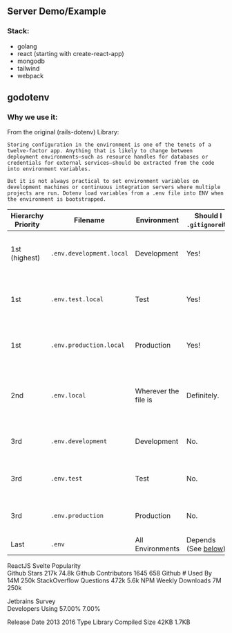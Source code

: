 
## Server Demo/Example

### Stack:
* golang
* react (starting with create-react-app)
* mongodb
* tailwind
* webpack


##  godotenv
### Why we use it:
From the original (rails-dotenv) Library:

    Storing configuration in the environment is one of the tenets of a twelve-factor app. Anything that is likely to change between deployment environments–such as resource handles for databases or credentials for external services–should be extracted from the code into environment variables.

    But it is not always practical to set environment variables on development machines or continuous integration servers where multiple projects are run. Dotenv load variables from a .env file into ENV when the environment is bootstrapped.


<table>
<thead>
<tr>
<th>Hierarchy Priority</th>
<th>Filename</th>
<th>Environment</th>
<th>Should I <code>.gitignore</code>it?</th>
<th>Notes</th>
</tr>
</thead>
<tbody>
<tr>
<td>1st (highest)</td>
<td><code>.env.development.local</code></td>
<td>Development</td>
<td>Yes!</td>
<td>Local overrides of environment-specific settings.</td>
</tr>
<tr>
<td>1st</td>
<td><code>.env.test.local</code></td>
<td>Test</td>
<td>Yes!</td>
<td>Local overrides of environment-specific settings.</td>
</tr>
<tr>
<td>1st</td>
<td><code>.env.production.local</code></td>
<td>Production</td>
<td>Yes!</td>
<td>Local overrides of environment-specific settings.</td>
</tr>
<tr>
<td>2nd</td>
<td><code>.env.local</code></td>
<td>Wherever the file is</td>
<td>Definitely.</td>
<td>Local overrides. This file is loaded for all environments <em>except</em> <code>test</code>.</td>
</tr>
<tr>
<td>3rd</td>
<td><code>.env.development</code></td>
<td>Development</td>
<td>No.</td>
<td>Shared environment-specific settings</td>
</tr>
<tr>
<td>3rd</td>
<td><code>.env.test</code></td>
<td>Test</td>
<td>No.</td>
<td>Shared environment-specific settings</td>
</tr>
<tr>
<td>3rd</td>
<td><code>.env.production</code></td>
<td>Production</td>
<td>No.</td>
<td>Shared environment-specific settings</td>
</tr>
<tr>
<td>Last</td>
<td><code>.env</code></td>
<td>All Environments</td>
<td>Depends (See <a href="#should-i-commit-my-env-file">below</a>)</td>
<td>The Original®</td>
</tr>
</tbody>
</table>



ReactJS	Svelte
Popularity		
Github Stars	217k	74.8k
Github Contributors	1645	658
Github # Used By	14M	250k
StackOverflow Questions	472k	5.6k
NPM Weekly Downloads	7M	250k
		
Jetbrains Survey		
Developers Using	57.00%	7.00%
		
		
Release Date	2013	2016
Type	Library	Compiled
Size	42KB	1.7KB

